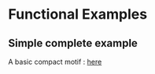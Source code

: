 # Functional Examples

## Simple complete example

A basic compact motif : [here](examples/simple.md)
